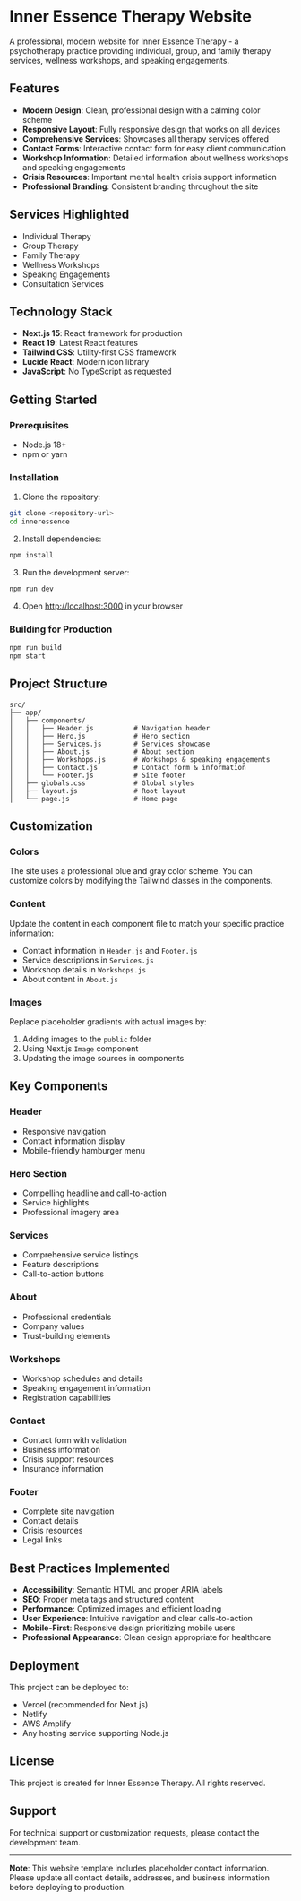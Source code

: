 # Inner Essence Therapy Website

A professional, modern website for Inner Essence Therapy - a psychotherapy practice providing individual, group, and family therapy services, wellness workshops, and speaking engagements.

## Features

- **Modern Design**: Clean, professional design with a calming color scheme
- **Responsive Layout**: Fully responsive design that works on all devices
- **Comprehensive Services**: Showcases all therapy services offered
- **Contact Forms**: Interactive contact form for easy client communication
- **Workshop Information**: Detailed information about wellness workshops and speaking engagements
- **Crisis Resources**: Important mental health crisis support information
- **Professional Branding**: Consistent branding throughout the site

## Services Highlighted

- Individual Therapy
- Group Therapy
- Family Therapy
- Wellness Workshops
- Speaking Engagements
- Consultation Services

## Technology Stack

- **Next.js 15**: React framework for production
- **React 19**: Latest React features
- **Tailwind CSS**: Utility-first CSS framework
- **Lucide React**: Modern icon library
- **JavaScript**: No TypeScript as requested

## Getting Started

### Prerequisites

- Node.js 18+
- npm or yarn

### Installation

1. Clone the repository:

```bash
git clone <repository-url>
cd inneressence
```

2. Install dependencies:

```bash
npm install
```

3. Run the development server:

```bash
npm run dev
```

4. Open [http://localhost:3000](http://localhost:3000) in your browser

### Building for Production

```bash
npm run build
npm start
```

## Project Structure

```
src/
├── app/
│   ├── components/
│   │   ├── Header.js          # Navigation header
│   │   ├── Hero.js            # Hero section
│   │   ├── Services.js        # Services showcase
│   │   ├── About.js           # About section
│   │   ├── Workshops.js       # Workshops & speaking engagements
│   │   ├── Contact.js         # Contact form & information
│   │   └── Footer.js          # Site footer
│   ├── globals.css            # Global styles
│   ├── layout.js              # Root layout
│   └── page.js                # Home page
```

## Customization

### Colors

The site uses a professional blue and gray color scheme. You can customize colors by modifying the Tailwind classes in the components.

### Content

Update the content in each component file to match your specific practice information:

- Contact information in `Header.js` and `Footer.js`
- Service descriptions in `Services.js`
- Workshop details in `Workshops.js`
- About content in `About.js`

### Images

Replace placeholder gradients with actual images by:

1. Adding images to the `public` folder
2. Using Next.js `Image` component
3. Updating the image sources in components

## Key Components

### Header

- Responsive navigation
- Contact information display
- Mobile-friendly hamburger menu

### Hero Section

- Compelling headline and call-to-action
- Service highlights
- Professional imagery area

### Services

- Comprehensive service listings
- Feature descriptions
- Call-to-action buttons

### About

- Professional credentials
- Company values
- Trust-building elements

### Workshops

- Workshop schedules and details
- Speaking engagement information
- Registration capabilities

### Contact

- Contact form with validation
- Business information
- Crisis support resources
- Insurance information

### Footer

- Complete site navigation
- Contact details
- Crisis resources
- Legal links

## Best Practices Implemented

- **Accessibility**: Semantic HTML and proper ARIA labels
- **SEO**: Proper meta tags and structured content
- **Performance**: Optimized images and efficient loading
- **User Experience**: Intuitive navigation and clear calls-to-action
- **Mobile-First**: Responsive design prioritizing mobile users
- **Professional Appearance**: Clean design appropriate for healthcare

## Deployment

This project can be deployed to:

- Vercel (recommended for Next.js)
- Netlify
- AWS Amplify
- Any hosting service supporting Node.js

## License

This project is created for Inner Essence Therapy. All rights reserved.

## Support

For technical support or customization requests, please contact the development team.

---

**Note**: This website template includes placeholder contact information. Please update all contact details, addresses, and business information before deploying to production.

